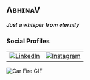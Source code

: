 ##   ΛʙʜɪɴᴀV
𝑱𝒖𝒔𝒕 𝒂 𝒘𝒉𝒊𝒔𝒑𝒆𝒓 𝒇𝒓𝒐𝒎 𝒆𝒕𝒆𝒓𝒏𝒊𝒕𝒚  

### Social Profiles  
<table>
  <tr>
    <td>
      <a href="https://www.linkedin.com/in/abhinav-krishna-c-s-820717291">
        <img src="https://img.shields.io/badge/LinkedIn-0A66C2?style=for-the-badge&logo=linkedin&logoColor=white" alt="LinkedIn">
      </a>
    </td>
    <td>
      <a href="https://www.instagram.com/_pikachu_achu_">
        <img src="https://img.shields.io/badge/Instagram-E4405F?style=for-the-badge&logo=instagram&logoColor=white" alt="Instagram">
      </a>
    </td>
  </tr>
</table>
  
![Car Fire GIF](https://media.giphy.com/media/3Z11u3szKTL2zY5y5u/giphy.gif)


